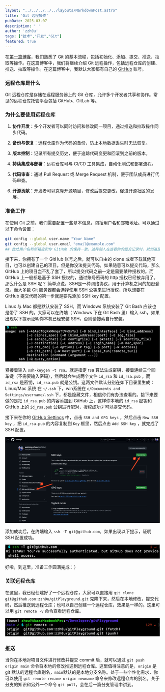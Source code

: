```yaml
---
layout: "../../../../../layouts/MarkdownPost.astro"
title: 'Git 远程操作'
pubDate: 2025-03-07
description: ' '
author: 'zzh0u'
tags: ["技术","开发","Git"]
featured: true
---
```


在[第一篇博客](https://zzh0u.github.io/blog/git-flow-part-1/)，我们熟悉了 Git 的基本流程，包括初始化、添加、提交、推送、拉取等操作。在这篇博客中，我们将继续介绍 Git 远程操作，包括远程仓库的创建、推送、拉取等操作。在这篇博客中，我默认大家都有自己的 [GitHub](https://github.com) 账号。

### 远程仓库是什么

Git 远程仓库是存储在远程服务器上的 Git 仓库，允许多个开发者共享和协作。常见的远程仓库托管平台包括 GitHub、GitLab 等。

### 为什么要使用远程仓库

1. **协作开发**：多个开发者可以同时访问和修改同一项目，通过推送和拉取操作同步代码。

2. **备份与恢复**：远程仓库作为代码的备份，防止本地数据丢失时无法恢复。

3. **版本控制**：记录所有提交历史，便于追踪代码变更和回滚到之前的版本。

4. **持续集成与部署**：远程仓库可与 CI/CD 工具集成，自动化测试和部署流程。

5. **代码审查**：通过 Pull Request 或 Merge Request 机制，便于团队成员进行代码审查。

6. **开源贡献**：开发者可以克隆开源项目，修改后提交更改，促进开源社区的发展。

### 准备工作

在使用 Git 之前，我们需要配置一些基本信息，包括用户名和邮箱地址。可以通过以下命令设置：

```bash
git config --global user.name "Your Name"
git config --global user.email "email@example.com"
## 此处用户名和邮箱应和你 GitHub 的保持一致，这样别人在查看你的提交记录时，就知道是谁提交的。
```

接下来，你拥有了一个 GitHub 账号之后，就可以自由的 clone 或者下载其他项目，也可以创建自己的项目，但是你没法提交代码，如果随意可以提交代码，那么 GitHub 上的项目岂不乱了套了，所以提交代码之前一定是需要某种授权的。而 GitHub 上一般都是基于 SSH 授权的，通过账号密码的 http 授权已经被弃用了。那么什么是 SSH 呢？ 简单点说，SSH是一种网络协议，用于计算机之间的加密登录。而大多数 Git 服务器都会选择使用 SSH 公钥来进行授权，所以想要在 GitHub 提交代码的第一步就是要先添加 SSH key 配置。

Linux 与 Mac 都是默认安装了 SSH，而 Windows 系统安装了 Git Bash 应该也是带了 SSH 的。大家可以在终端（ Windows 下在 Git Bash 里）输入 ssh，如果出现以下提示证明你本机已经安装 SSH，否则请搜索自行安装。

![终端输入 ssh](../../../_assets/post20250307/terminal-ssh.png)

紧接着输入 `ssh-keygen -t rsa`。就是指定 rsa 算法生成密钥，接着连续三个回车键（不需要输入密码），然后就会生成两个文件 `id_rsa` 和 `id_rsa.pub` ，而 `id_rsa` 是密钥，`id_rsa.pub` 就是公钥。这两文件默认分别在如下目录里生成：Linux/Mac 系统 在 `~/.ssh` 下，win系统在 `c/Documents and Settings/username/.ssh` 下，都是隐藏文件，相信你们有办法查看的。接下来要做的是把 `id_rsa.pub` 的内容添加到 GitHub 上，这样你本地的 `id_rsa` 密钥和 GitHub 上的 `id_rsa.pub` 公钥进行配对，授权成功才可以提交代码。

接下来在你的 [GitHub Settings](https://github.com/settings/profile) 中，点击 `SSH and GPG keys` ，然后点击 `New SSH key` ，把 `id_rsa.pub` 的内容复制到 `Key` 框里，然后点击 `Add SSH key` ，就完成了 SSH 配置。

![添加 SSH key](../../../_assets/post20250307/add-ssh-key.png)

添加成功后，在终端输入 `ssh -T git@github.com`，如果出现以下提示，证明 SSH 配置成功。

![SSH 配置成功](../../../_assets/post20250307/ssh-config-success.png)

好啦，到这里，准备工作圆满完成：）

### 关联远程仓库

在这里，我已经创建好了一个远程仓库，大家可以直接用 `git clone git@github.com:zzh0u/gitPlayground.git` 克隆下来，然后在本地修改，提交代码，然后推送到远程仓库；也可以自己创建一个远程仓库，效果是一样的。这里可以用 `git remote -v` 命令查看远程仓库。

![远程仓库](../../../_assets/post20250307/remote-repository.png)

### 推送

当你在本地对项目文件进行修改并提交 commit 后，就可以通过 `git push origin main` 命令将本地的修改推送到远程仓库。这里值得注意的是，`origin` 是 git 默认的远程仓库别名，`main`默认的是本地分支名称。处于一些个性化需求，你可以使用 `git remote rename origin newname` 命令来修改远程仓库的别名。关于分支的知识和另外一个命令 `git pull`，会在后一篇分支管理中讲到。
